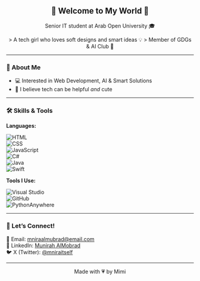 <h2 align="center">🌸 Welcome to My World 🌸</h2>
<p align="center"> Senior IT student at Arab Open University 🎓</p>
<p align="center"> 
  > A tech girl who loves soft designs and smart ideas 💡  
  > Member of GDGs & AI Club 🤍 </p>

---

### 📌 About Me
  
- 💻 Interested in Web Development, AI & Smart Solutions  
- 🌷 I believe tech can be helpful *and* cute  

---

### 🛠️ Skills & Tools

**Languages:**  

![HTML](https://img.shields.io/badge/HTML-f7cac9?style=flat-square)  
![CSS](https://img.shields.io/badge/CSS-ffe5ec?style=flat-square)  
![JavaScript](https://img.shields.io/badge/JavaScript-fec89a?style=flat-square)  
![C#](https://img.shields.io/badge/C%23-b5ead7?style=flat-square)  
![Java](https://img.shields.io/badge/Java-d5aaff?style=flat-square)  
![Swift](https://img.shields.io/badge/Swift-ff9aa2?style=flat-square)


**Tools I Use:**

![Visual Studio](https://img.shields.io/badge/Visual%20Studio-5C2D91?logo=visual-studio&style=flat-square)  
![GitHub](https://img.shields.io/badge/GitHub-181717?logo=github&style=flat-square)  
![PythonAnywhere](https://img.shields.io/badge/PythonAnywhere-lightgrey?style=flat-square)

---


### 💬 Let’s Connect!

📩 Email: mniraalmubrad@email.com    
💼 LinkedIn: [Munirah AlMobrad](https://www.linkedin.com/in/munirah-almobrad/?utm_source=share&utm_campaign=share_via&utm_content=profile&utm_medium=ios_app)  
🐦 X (Twitter): [@mniraitself](https://x.com/mniraitself?s=21&t=Hlg3eA6yXN28In4pwBXSlw)

---

<p align="center">Made with 💗 by Mimi</p>
